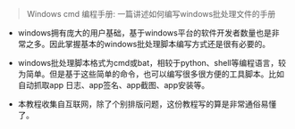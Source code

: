 > Windows cmd 编程手册: 一篇讲述如何编写windows批处理文件的手册

- windows拥有庞大的用户基础，基于windows平台的软件开发者数量也是非常之多。因此掌握基本的windows批处理脚本编写方式还是很有必要的。

- windows批处理脚本格式为cmd或bat，相较于python、shell等编程语言，较为简单。但是基于这些简单的命令，也可以编写很多很方便的工具脚本。比如自动抓取app 日志、app签名、app截图、app安装等。

- 本教程收集自互联网，除了个别排版问题，这份教程写的算是非常通俗易懂了。
